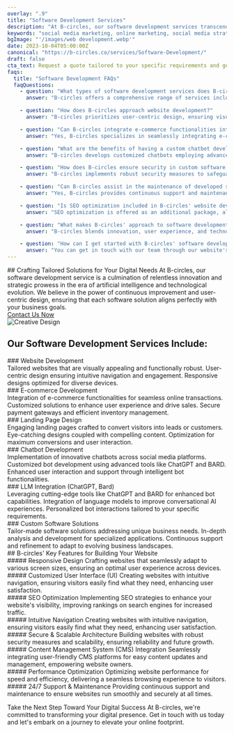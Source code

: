 ```yaml
---
overlay: ".9"
title: "Software Development Services"
description: "At B-circles, our software development services transcend the ordinary. We are dedicated to leveraging the latest advancements in artificial intelligence and technology to empower your business. Through meticulous analysis and a user-centric approach, we create bespoke solutions tailored to your unique requirements. Our expertise spans creating user-friendly websites, visually captivating e-commerce platforms, dynamic landing pages, and more. Beyond web development, we specialize in deploying innovative chatbots across social media platforms and crafting customized bots using cutting-edge tools like ChatGPT and BARD. Experience innovation and seamless digital solutions with B-circles."
keywords: "social media marketing, online marketing, social media strategy, customer engagement, brand awareness, digital marketing"
bgImage: "'/images/web development.webp'"
date: 2023-10-04T05:00:00Z
canonical: "https://b-circles.co/services/Software-Development/"
draft: false
cta_text: Request a quote tailored to your specific requirements and get started on your project
faqs:
  title: "Software Development FAQs"
  faqQuestions:
    - question: "What types of software development services does B-circles offer?"
      answer: "B-circles offers a comprehensive range of services including website development, e-commerce solutions, landing page design, chatbot development, LLM integration (ChatGPT, Bard), and custom software solutions."

    - question: "How does B-circles approach website development?"
      answer: "B-circles prioritizes user-centric design, ensuring visually appealing websites with intuitive navigation and responsive designs that function seamlessly across various devices."

    - question: "Can B-circles integrate e-commerce functionalities into existing websites?"
      answer: "Yes, B-circles specializes in seamlessly integrating e-commerce features into websites, enhancing online shopping experiences and streamlining transactions."

    - question: "What are the benefits of having a custom chatbot developed by B-circles?"
      answer: "B-circles develops customized chatbots employing advanced tools like ChatGPT and BARD, enhancing user interactions, providing support, and facilitating personalized engagements across social media platforms."

    - question: "How does B-circles ensure security in custom software solutions?"
      answer: "B-circles implements robust security measures to safeguard user data, employing encryption techniques and following best practices to ensure data integrity and confidentiality."

    - question: "Can B-circles assist in the maintenance of developed software?"
      answer: "Yes, B-circles provides continuous support and maintenance services to ensure the smooth functioning of developed software, addressing any issues and implementing updates when needed."

    - question: "Is SEO optimization included in B-circles' website development services?"
      answer: "SEO optimization is offered as an additional package, allowing clients to add this service to their website development project. This package ensures that websites are structured and optimized for search engines, enhancing visibility and improving search rankings based on specific requirements."

    - question: "What makes B-circles' approach to software development unique?"
      answer: "B-circles blends innovation, user experience, and technological excellence to deliver tailored solutions that align with specific business needs, ensuring a competitive edge in the digital landscape."

    - question: "How can I get started with B-circles' software development services?"
      answer: "You can get in touch with our team through our website's contact form or by reaching out via email/phone to discuss your project requirements and initiate the process."
---
```


<div class="flex flex-col md:flex-row">
  <div class="md:w-1/2 md:pr-8">
    <div>
    ## Crafting Tailored Solutions for Your Digital Needs
    At B-circles, our software development service is a culmination of relentless innovation and strategic prowess in the era of artificial intelligence and technological evolution. We believe in the power of continuous improvement and user-centric design, ensuring that each software solution aligns perfectly with your business goals.
</div>
<div class="flex flex-col md:flex-row items-center justify-between w-full">
      <a href="/contact-us" target="_blank" class="font-primary relative shadow-md font-bold my-5 py-1 text-white uppercase cursor-pointer bg-primary rounded-xl text-lg text-center w-full hover:text-white">
        <span class="absolute -right-[15px] -top-[17px] animate-ping inline-flex rounded-full h-10 w-10 bg-primary"></span>
        Contact Us Now
      </a>
    </div>
  </div>
  <div class="md:w-1/2 mt-4 md:mt-0">
    <img src="/images/web development.webp" alt="Creative Design" class="w-full h-auto rounded-xl shadow-md"></img>
    
  </div>
</div>

## Our Software Development Services Include:

<section data-aos="fade-up">
    <div class="grid gap-x-8 gap-y-6 sm:grid-cols-2 lg:grid-cols-3" data-aos="zoom-in">
       <div class="tw-card-container ">
    <div class="tw-card">
      <div class="tw-card-face tw-front bg-[#e0e7e6] dark:bg-[#3d3738] h-auto">
        <div class="font-third text-dark dark:text-white">
          ### Website Development
        </div>
      </div>
      <div class="tw-card-face tw-back bg-[#e0e7e6] dark:bg-[#3d3738] h-auto">
        <div class="font-third">
          Tailored websites that are visually appealing and functionally robust.
User-centric design ensuring intuitive navigation and engagement.
Responsive designs optimized for diverse devices.
        </div>
      </div>
    </div>
  </div>
  <div class="tw-card-container ">
    <div class="tw-card">
      <div class="tw-card-face tw-front bg-[#e0e7e6] dark:bg-[#3d3738] h-auto">
        <div class="font-third text-dark dark:text-white">
          ### E-commerce Development
        </div>
      </div>
      <div class="tw-card-face tw-back bg-[#e0e7e6] dark:bg-[#3d3738] h-auto">
        <div class="font-third">
          Integration of e-commerce functionalities for seamless online transactions.
Customized solutions to enhance user experience and drive sales.
Secure payment gateways and efficient inventory management.
        </div>
      </div>
    </div>
  </div>

  <div class="tw-card-container ">
    <div class="tw-card">
      <div class="tw-card-face tw-front bg-[#e0e7e6] dark:bg-[#3d3738] h-auto">
        <div class="font-third text-dark dark:text-white">
          ### Landing Page Design
        </div>
      </div>
      <div class="tw-card-face tw-back bg-[#e0e7e6] dark:bg-[#3d3738] h-auto">
        <div class="font-third">
          Engaging landing pages crafted to convert visitors into leads or customers.
Eye-catching designs coupled with compelling content.
Optimization for maximum conversions and user interaction.
        </div>
      </div>
    </div>
  </div>

  <div class="tw-card-container ">
    <div class="tw-card">
      <div class="tw-card-face tw-front bg-[#e0e7e6] dark:bg-[#3d3738] h-auto">
        <div class="font-third text-dark dark:text-white">
          ### Chatbot Development
        </div>
      </div>
      <div class="tw-card-face tw-back bg-[#e0e7e6] dark:bg-[#3d3738] h-auto">
        <div class="font-third">
          Implementation of innovative chatbots across social media platforms.
Customized bot development using advanced tools like ChatGPT and BARD.
Enhanced user interaction and support through intelligent bot functionalities.
        </div>
      </div>
    </div>
  </div>

<div class="tw-card-container ">
    <div class="tw-card">
      <div class="tw-card-face tw-front bg-[#e0e7e6] dark:bg-[#3d3738] h-auto">
        <div class="font-third text-dark dark:text-white">
          ### LLM Integration (ChatGPT, Bard)
        </div>
      </div>
      <div class="tw-card-face tw-back bg-[#e0e7e6] dark:bg-[#3d3738] h-auto">
        <div class="font-third">
          Leveraging cutting-edge tools like ChatGPT and BARD for enhanced bot capabilities.
Integration of language models to improve conversational AI experiences.
Personalized bot interactions tailored to your specific requirements.
        </div>
      </div>
    </div>
  </div>

  <div class="tw-card-container ">
    <div class="tw-card">
      <div class="tw-card-face tw-front bg-[#e0e7e6] dark:bg-[#3d3738] h-auto">
        <div class="font-third text-dark dark:text-white">
          ### Custom Software Solutions
        </div>
      </div>
      <div class="tw-card-face tw-back bg-[#e0e7e6] dark:bg-[#3d3738] h-auto">
        <div class="font-third">
          Tailor-made software solutions addressing unique business needs.
In-depth analysis and development for specialized applications.
Continuous support and refinement to adapt to evolving business landscapes.
        </div>
      </div>
    </div>
  </div>

  </div>
</section>



<section class="section pb-0">
<div class="bg-primary p-4">
## B-circles' Key Features for Building Your Website
</div>
    
  <div class="mt-5 grid gap-x-6 md:grid-cols-4 lg:gap-x-12">
      <div class="mb-12 md:mb-0">
        <div class="inline-block rounded-md bg-primary-100 p-4 text-primary">
          <img src="/images/responsive-design.png" alt="" class="w-[60px] m-0"></img>
        </div>
        ##### Responsive Design
        Crafting websites that seamlessly adapt to various screen sizes, ensuring an optimal user experience across devices.
      </div>
      <div class="mb-12 md:mb-0">
        <div class="inline-block rounded-md bg-primary-100 p-4 text-primary">
          <img src="/images/ux.png" alt="" class="w-[60px] m-0"></img>
        </div>
        ##### Customized User Interface (UI)
        Creating websites with intuitive navigation, ensuring visitors easily find what they need, enhancing user satisfaction.
      </div>
      <div class="mb-12 md:mb-0">
        <div class="inline-block rounded-md bg-primary-100 p-4 text-primary">
          <img src="/images/search-engine-optimization.png" alt="" class="w-[60px] m-0"></img>
        </div>
        ##### SEO Optimization
        Implementing SEO strategies to enhance your website's visibility, improving rankings on search engines for increased traffic.
      </div>
      <div class="mb-12 md:mb-0">
        <div class="inline-block rounded-md bg-primary-100 p-4 text-primary">
          <img src="/images/navigation.png" alt="" class="w-[60px] m-0"></img>
        </div>
        ##### Intuitive Navigation
        Creating websites with intuitive navigation, ensuring visitors easily find what they need, enhancing user satisfaction.
      </div>
      <div class="mb-12 md:mb-0">
        <div class="inline-block rounded-md bg-primary-100 p-4 text-primary">
          <img src="/images/shield.png" alt="" class="w-[60px] m-0"></img>
        </div>
        ##### Secure & Scalable Architecture
        Building websites with robust security measures and scalability, ensuring reliability and future growth.
      </div>
      <div class="mb-12 md:mb-0">
        <div class="inline-block rounded-md bg-primary-100 p-4 text-primary">
          <img src="/images/cms.png" alt="" class="w-[60px] m-0"></img>
        </div>
        ##### Content Management System (CMS) Integration
        Seamlessly integrating user-friendly CMS platforms for easy content updates and management, empowering website owners.
      </div>
      <div class="mb-12 md:mb-0">
        <div class="inline-block rounded-md bg-primary-100 p-4 text-primary">
          <img src="/images/good-feedback.png" alt="" class="w-[60px] m-0"></img>
        </div>
        ##### Performance Optimization
        Optimizing website performance for speed and efficiency, delivering a seamless browsing experience to visitors.
      </div>
      <div class="mb-12 md:mb-0">
        <div class="inline-block rounded-md bg-primary-100 p-4 text-primary">
          <img src="/images/24-hours.png" alt="" class="w-[60px] m-0"></img>
        </div>
        ##### 24/7 Support & Maintenance
        Providing continuous support and maintenance to ensure websites run smoothly and securely at all times.
      </div>

  </div>
</section>

Take the Next Step Toward Your Digital Success
At B-circles, we're committed to transforming your digital presence. Get in touch with us today and let's embark on a journey to elevate your online footprint.


